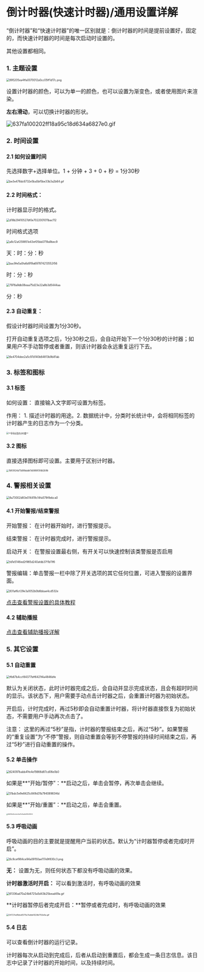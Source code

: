 # 倒计时器(快速计时器)/通用设置详解

“倒计时器”和“快速计时器”的唯一区别就是：倒计时器的时间是提前设置好，固定的，而快速计时器的时间是每次启动时设置的。

其他设置都相同。

### 1. 主题设置

<img src="https://gd-hbimg.huaban.com/b5fc07da10554906d22da3ef9206d944057d8d643c88-O0qS7b" alt="895205ea4ffa0070012a0cc05ff1d17c.png" style="zoom:50%;" />

设置计时器的颜色，可以为单一的颜色，也可以设置为渐变色，或者使用图片来渲染。

**左右滑动**，可以切换计时器的形状。

![637fa100202ff18a95c18d634a6827e0.gif](https://gd-hbimg.huaban.com/47720f0b8e152dae1efcdd0c8cbca6ca4245305b10b63a-BZ06e3)


### 2. 时间设置

 

#### 2.1 如何设置时间

先选择数字+选择单位。1 + 分钟 + 3 + 0 + 秒 = 1分30秒

<img src="https://gd-hbimg.huaban.com/2bc7e7faf27046e5dcb30f00325ee40551175384140b5-tywygb" alt="be3e476dc6732e5ba5bf5be33b3a2b64.gif" style="zoom:50%;" />

#### 2.2 时间格式：

计时器显示时的格式。

<img src="https://gd-hbimg.huaban.com/a4e80aa06a45d4f76a685d404997ad09202fa00f106c0-7lVv37" alt="d18b29410527df0e7022001011bac112" style="zoom:50%;" />

时间格式选项

<img src="https://gd-hbimg.huaban.com/88a815d5ea4e06be0670093c79401ed52789ee9a38a1f-EEghjO" alt="a8c12af259851e43ef05bb0719a9bec9" style="zoom:50%;" />

天：时：分：秒

<img src="https://gd-hbimg.huaban.com/03be7e3d05c0919168a7bbc62bea33f746d994453277a-RLrsDO" alt="bac9fe5a0fa6d919a697874213552f56" style="zoom:50%;" />

时：分：秒

<img src="https://gd-hbimg.huaban.com/334e8c669e0dfbb717fb6a011672e7d9412f9ee33675c-hIzSaG" alt="7976a9db08eaa75d23e22a8b3d5444aa" style="zoom:50%;" />

分：秒 

#### 2.3 自动重复：

假设计时器时间设置为1分30秒。

打开自动重复选项之后，1分30秒之后，会自动开始下一个1分30秒的计时器；如果用户不手动暂停或者重置，则该计时器会永远重复运行下去。

<img src="https://gd-hbimg.huaban.com/ba6427f7d964ba57ec3f80fbe1d9b50a0d003b3d4246-QnsAxe" alt="6e4704dee2a5c97d140b64813b9b81ab" style="zoom:50%;" />

### 3. 标签和图标

#### 3.1 标签

如何设置： 直接输入文字即可设置为标签。

作用： 1. 描述计时器的用途。2. 数据统计中，分类时长统计中，会将相同标签的计时器产生的日志作为一个分类。

<img src="https://gd-hbimg.huaban.com/d3940493163f8f920a2e6a7cfac4898fd1f3293741193-9iHu4D" alt="**带有标签的计时器**" style="zoom: 37%;" />

####  3.2 图标

直接选择图标即可设置。主要用于区别计时器。

<img src="https://gd-hbimg.huaban.com/ee721a8e8f11462525d9cfbde481fe33ba9416e04a4e4-U7gue2" alt="1b93924a75d89aade7a0888f3fdb2b9b" style="zoom:40%;" />

### 4. 警报相关设置 

<img src="https://gd-hbimg.huaban.com/445af8810283439119a5c8dc114767c3aa0ac11614ded-5fCMSs" alt="8a73002d83e014419c14fa578f8ebca0" style="zoom:50%;" />

#### 4.1 开始警报/结束警报

开始警报： 在计时器开始时，进行警报提示。

结束警报： 在计时器完成时，进行警报提示。

启动开关： 在警报设置最右侧，有开关可以快速控制该类警报是否启用

<img src="https://gd-hbimg.huaban.com/3f4f4811cfd3641b61652536676ade1d3bc54dfdc2b9-9URXfM" alt="fd1e5146ed2f965d240afdb37f1b11f6" style="zoom:50%;" />

警报编辑：单击警报一栏中除了开关选项的其它任何位置，可进入警报的设置界面。

<img src="https://gd-hbimg.huaban.com/8a0b89511a692b0115a57457b4eec720b72db11d9b8c-qH5EPq" alt="831af6cf29e3a1052b0b6bbae4cd532e" style="zoom:50%;" />

[点击查看警报设置的具体教程](alarm.md)

#### 4.2 辅助播报

[点击查看辅助播报详解](./assit-alarm.md)

### 5. 其它设置

#### 5.1 自动重置

<img src="https://gd-hbimg.huaban.com/dbb69c4fe766722942c5104d645a40bcc1af2f5abba3-2MYLo6" alt="ffb67b4ccf84377bff6421f4a4846dfe" style="zoom:50%;" />

默认为关闭状态，此时计时器完成之后，会自动并显示完成状态，且会有超时时间的显示。该状态下，用户需要手动点击计时器之后，会重置计时器为初始状态。

开启后，计时完成时，再过5秒即会自动重置计时器，将计时器直接恢复为初始状态，不需要用户手动再次点击了。

注意： 这里的再过“5秒”是指，计时器的警报结束之后，再过“5秒”。如果警报的“重复设置”为“不停”警报，则自动重置会等到不停警报的持续时间结束之后，再过“5秒”进行自动重置的操作。

 

#### 5.2 单击操作

<img src="https://gd-hbimg.huaban.com/4940cc3733121a1cb4b43c9af12261d5106878d81344a-XeZHCi" alt="624097babb41fe4e15666d87cd06e0b0" style="zoom:50%;" />

如果是**“开始/暂停”：**启动之后，单击会暂停，再次单击会继续。

<img src="https://gd-hbimg.huaban.com/88bcd20c001c5c4ba10c8bd6875caafbde0cd9e41906cb-LPV321" alt="51bdc5e9e8425c849d31b79408983f4d" style="zoom:50%;" />

如果是**“开始/重置”：**启动之后，单击会重置。

<img src="https://gd-hbimg.huaban.com/0a78643aff9e86ff30eeb5e339eeb96178997c7536911a-R86cD8" alt="8df845e8cddcd2a21b3ba6e829b19502" style="zoom:25%;" />

#### 5.3 呼吸动画

呼吸动画的目的主要就是提醒用户当前的状态。默认为“计时器暂停或者完成时开启”。

<img src="https://gd-hbimg.huaban.com/9ec2907e7a24c0a34180be885bbd0a8a72a97e2b1a3aa-HheVij" alt="6c9cef984ce94a09150ae117e9f830c3.png" style="zoom:50%;" />

**无：** 设置为无，则任何状态下都没有呼吸动画的效果。

**计时器激活时开启：** 可以看到激活时，有呼吸动画的效果

<img src="https://gd-hbimg.huaban.com/b9a560e0b6434c42c57bdc74232e53b44ca4468db2699-BtpXpi" alt="61336ad70a24b6725a5d43b25bead49a.gif" style="zoom:50%;" />

**计时器暂停后者完成开启：**暂停或者完成时，有呼吸动画的效果

<img src="https://gd-hbimg.huaban.com/206850911d8d54e3ad1d30b42b0ef37d963f16ec24a882-k88NJm" alt="04727ed1bba5575e7edbb1029b750e6a.gif" style="zoom:38%;" />

#### 5.4 日志

可以查看倒计时器的运行记录。

计时器每次从启动到完成后，后者从启动到重置后，都会生成一条日志信息。该日志中记录了计时器的开始时间，以及持续时间。